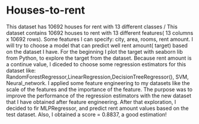 # Houses-to-rent
This dataset has 10692 houses for rent with 13 different classes / This dataset contains 10692 houses to rent with 13 different features( 13 columns x 10692 rows).
Some features I can specify: city, area, rooms, rent amount.
I will try to choose a model that can predict well rent amount( target) based on the dataset I have.
For the beginning I plot the target with seaborn lib from Python, to explore the target from the dataset.
Because rent amount is a continue value, I diceded to choose some regression estimators for this dataset like: RandomForestRegressor,LinearRegression,DecisionTreeRegressor(), SVM,  Neural_network. 
I applied some feature engineering to my datasets like the scale of the features and the importance of the feature. The purpose was to improve the performance of the regression estimators with the new dataset that I have obtained after feature engineering.
After that exploration, I decided to fir MLPRegressor, and predict rent amount values based on the test dataset. Also, I obtained a score = 0.8837, a good estimation!







